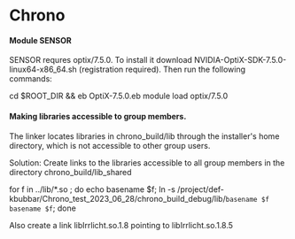 # Chrono
#### Module SENSOR 
SENSOR requres optix/7.5.0. To install it download NVIDIA-OptiX-SDK-7.5.0-linux64-x86_64.sh (registration required). Then run the following commands: 

cd $ROOT_DIR && eb OptiX-7.5.0.eb
module load optix/7.5.0

#### Making libraries accessible to group members.

The linker locates libraries in chrono_build/lib through the installer's home directory, which is not accessible to other group users.

Solution:
Create links to the libraries accessible to all group members in the directory chrono_build/lib_shared

for f in ../lib/*.so ; do echo basename $f; ln -s  /project/def-kbubbar/Chrono_test_2023_06_28/chrono_build_debug/lib/`basename $f` `basename $f`; done

Also create a link libIrrlicht.so.1.8 pointing to libIrrlicht.so.1.8.5


